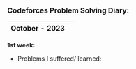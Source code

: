 ### Codeforces Problem Solving Diary:
| October - 2023| | 
|---|---|
 **1st week:**
- Problems I suffered/ learned:
  
  
